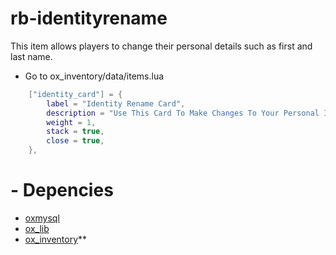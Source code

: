# rb-identityrename
This item allows players to change their personal details such as first and last name.

- Go to ox_inventory/data/items.lua
```lua
    ["identity_card"] = {
        label = "Identity Rename Card",
        description = "Use This Card To Make Changes To Your Personal Information",
        weight = 1,
        stack = true,
        close = true,
    },
```
# - Depencies
  - [oxmysql](<https://github.com/overextended/oxmysql>)
  - [ox_lib](<https://github.com/overextended/ox_lib>)
  - [ox_inventory](<https://github.com/overextended/ox_inventory>)**
